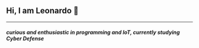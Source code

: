 <h2>Hi, I am Leonardo 👋 </h2>
<hr>
<h5><p>curious and enthusiastic in programming and IoT, currently studying Cyber ​​Defense</p></h5>
